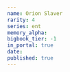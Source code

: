 ```yaml
---
name: Orion Slaver
rarity: 4
series: ent
memory_alpha:
bigbook_tier: -1
in_portal: true
date:
published: true
---
```



